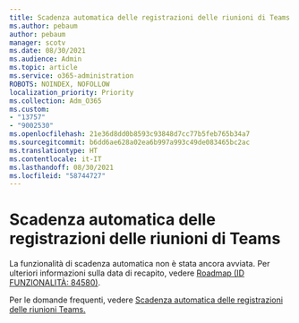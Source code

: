 ```yaml
---
title: Scadenza automatica delle registrazioni delle riunioni di Teams
ms.author: pebaum
author: pebaum
manager: scotv
ms.date: 08/30/2021
ms.audience: Admin
ms.topic: article
ms.service: o365-administration
ROBOTS: NOINDEX, NOFOLLOW
localization_priority: Priority
ms.collection: Adm_O365
ms.custom:
- "13757"
- "9002530"
ms.openlocfilehash: 21e36d8dd0b8593c93848d7cc77b5feb765b34a7
ms.sourcegitcommit: b6dd6ae628a02ea6b997a993c49de083465bc2ac
ms.translationtype: HT
ms.contentlocale: it-IT
ms.lasthandoff: 08/30/2021
ms.locfileid: "58744727"
---
```

# <a name="teams-meeting-recordings-auto-expiration"></a>Scadenza automatica delle registrazioni delle riunioni di Teams

La funzionalità di scadenza automatica non è stata ancora avviata. Per ulteriori informazioni sulla data di recapito, vedere [Roadmap (ID FUNZIONALITÀ: 84580)](https://www.microsoft.com/microsoft-365/roadmap?searchterms=82057&filters=&searchterms=84580).

Per le domande frequenti, vedere [Scadenza automatica delle registrazioni delle riunioni Teams.](https://docs.microsoft.com/microsoftteams/cloud-recording#auto-expiration)
